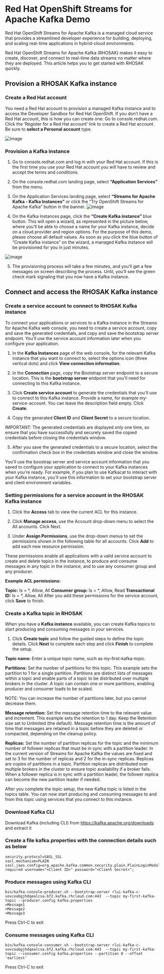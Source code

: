 # Red Hat OpenShift Streams for Apache Kafka Demo
Red Hat OpenShift Streams for Apache Kafka is a managed cloud service that provides a streamlined developer experience for building, deploying, and scaling real-time applications in hybrid-cloud environments. 

Red Hat OpenShift Streams for Apache Kafka (RHOSAK) makes it easy to create, discover, and connect to real-time data streams no matter where they are deployed. This article helps you to get started with RHOSAK quickly.

## Provision a RHOSAK Kafka instance

### Create a Red Hat account
You need a Red Hat account to provision a managed Kafka instance and to access the Developer Sandbox for Red Hat OpenShift. If you don’t have a Red Hat account, this is how you can create one: Go to console.redhat.com. Click the ‘Register for a Red Hat account’ link to create a Red Hat account. Be sure to **select a Personal account** type.

![image](https://user-images.githubusercontent.com/8802830/139805458-599d8c02-df69-43d1-8699-d36da7038659.png)

### Provision a Kafka instance
1. Go to console.redhat.com and log in with your Red Hat account. If this is the first time you use your Red Hat account you will have to review and accept the terms and conditions.
2. On the console.redhat.com landing page, select  **“Application Services”** from the menu.
3. On the Application Services landing page, select **“Streams for Apache Kafka - Kafka Instances”** or click the “Try OpenShift Streams for Apache Kafka” button in the banner. 
![image](https://user-images.githubusercontent.com/8802830/139805701-c0ea8ded-9226-4f10-b26a-0d711616d62e.png)

4. On the Kafka Instances page, click the **“Create Kafka instance”** blue button. This will open a wizard, as represented in the picture below, where you’ll be able to choose a name for your Kafka instance, decide on a cloud provider and region options. For the purpose of this demo, please choose all default values. As soon as you click the blue button of “Create Kafka instance” on the wizard, a managed Kafka instance will be provisioned for you in just minutes.

![image](https://user-images.githubusercontent.com/8802830/139806473-62055665-fc45-4526-8219-f458e8e9d638.png)

5. The provisioning process will take a few minutes, and you’ll get a few messages on screen describing the process. Until, you’ll see the green check mark signaling that you now have a Kafka instance. 

## Connect and access the RHOSAK Kafka instance

### Create a service account to connect to RHOSAK Kafka instance
To connect your applications or services to a Kafka instance in the Streams for Apache Kafka web console, you need to create a service account, copy and save the generated credentials, and copy and save the bootstrap server endpoint. You’ll use the service account information later when you configure your application.

1. In the **Kafka Instances** page of the web console, for the relevant Kafka instance that you want to connect to, select the options icon (three vertical dots) and click **View connection information**.

2. In the **Connection** page, copy the Bootstrap server endpoint to a secure location. This is the **bootstrap server** endpoint that you'll need for connecting to this Kafka instance.

3. Click **Create service account** to generate the credentials that you'll use to connect to this Kafka instance. Provide a name, for example my-service-account. You can leave the description field empty. Click **Create**.

4. Copy the generated **Client ID** and **Client Secret** to a secure location.

IMPORTANT: The generated credentials are displayed only one time, so ensure that you have successfully and securely saved the copied credentials before closing the credentials window.

5. After you save the generated credentials to a secure location, select the confirmation check box in the credentials window and close the window.

You'll use the boostrap server and service account information that you saved to configure your application to connect to your Kafka instances when you're ready. For example, if you plan to use Kafkacat to interact with your Kafka instance, you'll use this information to set your bootstrap server and client environment variables.


### Setting permissions for a service account in the RHOSAK Kafka instance
1. Click the **Access** tab to view the current ACL for this instance.

2. Click **Manage access**, use the Account drop-down menu to select the All accounts. Click Next.

3. Under **Assign Permissions**, use the drop-down menus to set the permissions shown in the following table for all accounts. Click **Add** to add each new resource permission.

These permissions enable all applications with a valid service account to create and delete topics in the instance, to produce and consume messages in any topic in the instance, and to use any consumer group and any producer.

**Example ACL permissions:**

**Topic:** Is = *, Allow, All
**Consumer group:** Is = *, Allow, Read
**Transactional ID:** Is = *, Allow, All
After you add these permissions for the service account, click **Save** to finish.

### Create a Kafka topic in RHOSAK
When you have a **Kafka instance** available, you can create Kafka topics to start producing and consuming messages in your services.

1. Click **Create topic** and follow the guided steps to define the topic details. Click **Next** to complete each step and click **Finish** to complete the setup.

**Topic name:** Enter a unique topic name, such as my-first-kafka-topic.

**Partitions:** Set the number of partitions for this topic. This example sets the partition to 1 for a single partition. Partitions are distinct lists of messages within a topic and enable parts of a topic to be distributed over multiple brokers in the cluster. A topic can contain one or more partitions, enabling producer and consumer loads to be scaled.

NOTE: You can increase the number of partitions later, but you cannot decrease them.

**Message retention:** Set the message retention time to the relevant value and increment. This example sets the retention to 1 day. Keep the Retention size set to Unlimited (the default). Message retention time is the amount of time that messages are retained in a topic before they are deleted or compacted, depending on the cleanup policy.

**Replicas:** Set the number of partition replicas for the topic and the minimum number of follower replicas that must be in sync with a partition leader. In the current version of Streams for Apache Kafka the values are fixed and set to 3 for the number of replicas and 2 for the in-sync replicas. Replicas are copies of partitions in a topic. Partition replicas are distributed over multiple brokers in the cluster to ensure topic availability if a broker fails. When a follower replica is in sync with a partition leader, the follower replica can become the new partition leader if needed.

After you complete the topic setup, the new Kafka topic is listed in the topics table. You can now start producing and consuming messages to and from this topic using services that you connect to this instance.

### Download Kafka CLI
Download Kafka (including CLI) from https://kafka.apache.org/downloads and extract it

### Create a file kafka.properties with the connection details such as below
```
security.protocol=SASL_SSL
sasl.mechanism=PLAIN
sasl.jaas.config=org.apache.kafka.common.security.plain.PlainLoginModule required username="<Client ID>" password="<Client Secret>";
```

### Produce messages using Kafka CLI
```
bin/kafka-console-producer.sh --bootstrap-server rlui-kafka-c-vovcoabgjhdqealcsa.bf2.kafka.rhcloud.com:443  --topic my-first-kafka-topic --producer.config kafka.properties
>Message1
>Message2
>Message3
```
Press Ctrl-C to exit

### Consume messages using Kafka CLI
```
bin/kafka-console-consumer.sh --bootstrap-server rlui-kafka-c-vovcoabgjhdqealcsa.bf2.kafka.rhcloud.com:443  --topic my-first-kafka-topic --consumer.config kafka.properties --partition 0 --offset 'earliest'
```
Press Ctrl-C to exit






